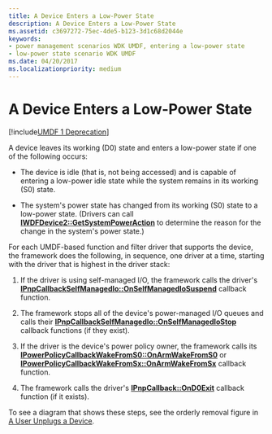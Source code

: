 ```yaml
---
title: A Device Enters a Low-Power State
description: A Device Enters a Low-Power State
ms.assetid: c3697272-75ec-4de5-b123-3d1c68d2044e
keywords:
- power management scenarios WDK UMDF, entering a low-power state
- low-power state scenario WDK UMDF
ms.date: 04/20/2017
ms.localizationpriority: medium
---
```


# A Device Enters a Low-Power State


[!include[UMDF 1 Deprecation](../umdf-1-deprecation.md)]

A device leaves its working (D0) state and enters a low-power state if one of the following occurs:

-   The device is idle (that is, not being accessed) and is capable of entering a low-power idle state while the system remains in its working (S0) state.

-   The system's power state has changed from its working (S0) state to a low-power state. (Drivers can call [**IWDFDevice2::GetSystemPowerAction**](https://docs.microsoft.com/windows-hardware/drivers/ddi/wudfddi/nf-wudfddi-iwdfdevice2-getsystempoweraction) to determine the reason for the change in the system's power state.)

For each UMDF-based function and filter driver that supports the device, the framework does the following, in sequence, one driver at a time, starting with the driver that is highest in the driver stack:

1.  If the driver is using self-managed I/O, the framework calls the driver's [**IPnpCallbackSelfManagedIo::OnSelfManagedIoSuspend**](https://docs.microsoft.com/windows-hardware/drivers/ddi/wudfddi/nf-wudfddi-ipnpcallbackselfmanagedio-onselfmanagediosuspend) callback function.

2.  The framework stops all of the device's power-managed I/O queues and calls their [**IPnpCallbackSelfManagedIo::OnSelfManagedIoStop**](https://docs.microsoft.com/windows-hardware/drivers/ddi/wudfddi/nf-wudfddi-ipnpcallbackselfmanagedio-onselfmanagediostop) callback functions (if they exist).

3.  If the driver is the device's power policy owner, the framework calls its [**IPowerPolicyCallbackWakeFromS0::OnArmWakeFromS0**](https://docs.microsoft.com/windows-hardware/drivers/ddi/wudfddi/nf-wudfddi-ipowerpolicycallbackwakefroms0-onarmwakefroms0) or [**IPowerPolicyCallbackWakeFromSx::OnArmWakeFromSx**](https://docs.microsoft.com/windows-hardware/drivers/ddi/wudfddi/nf-wudfddi-ipowerpolicycallbackwakefromsx-onarmwakefromsx) callback function.

4.  The framework calls the driver's [**IPnpCallback::OnD0Exit**](https://docs.microsoft.com/windows-hardware/drivers/ddi/wudfddi/nf-wudfddi-ipnpcallback-ond0exit) callback function (if it exists).

To see a diagram that shows these steps, see the orderly removal figure in [A User Unplugs a Device](a-user-unplugs-a-device.md).

 

 





